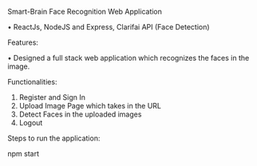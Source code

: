 
Smart-Brain Face Recognition Web Application

• ReactJs, NodeJS and Express, Clarifai API (Face Detection)

Features:

•	Designed a full stack web application which recognizes the faces in the image.

Functionalities: 

1. Register and Sign In
2. Upload Image Page which takes in the URL
3. Detect Faces in the uploaded images
4. Logout

Steps to run the application:

npm start

